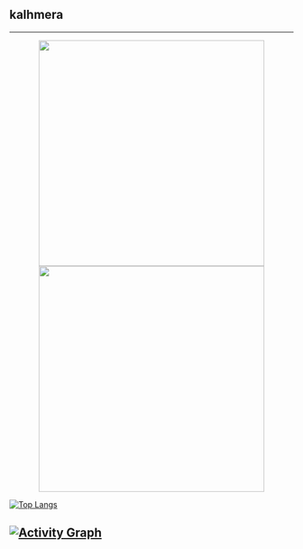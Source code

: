 ## kalhmera

---

<p align="center">
  <img src="https://github-readme-stats.vercel.app/api?username=Dami-Karv&show_icons=true&theme=radical&count_private=true" width="400">
  <img src="https://github-readme-streak-stats.herokuapp.com?user=Dami-Karv&theme=radical&hide_border=true" width="400">
</p>

[![Top Langs](https://github-readme-stats.vercel.app/api/top-langs/?username=Dami-Karv&layout=compact&theme=dark)](https://github.com/anuraghazra/github-readme-stats)

[![Activity Graph](https://github-readme-activity-graph.vercel.app/graph?username=Dami-Karv&theme=github)](https://github.com/ashutosh00710/github-readme-activity-graph)
---
